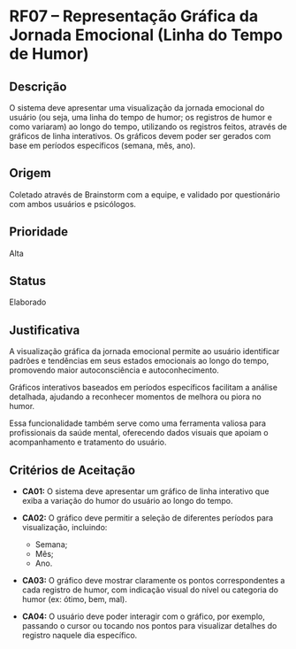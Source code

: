 # RF07 – Representação Gráfica da Jornada Emocional (Linha do Tempo de Humor)

## Descrição  
O sistema deve apresentar uma visualização da jornada emocional do usuário (ou seja, uma linha do tempo de humor; os registros de humor e como variaram) ao longo do tempo, utilizando os registros feitos, através de gráficos de linha interativos. Os gráficos devem poder ser gerados com base em períodos específicos (semana, mês, ano).

## Origem  
Coletado através de Brainstorm com a equipe, e validado por questionário com ambos usuários e psicólogos.

## Prioridade  
Alta

## Status  
Elaborado

## Justificativa  
A visualização gráfica da jornada emocional permite ao usuário identificar padrões e tendências em seus estados emocionais ao longo do tempo, promovendo maior autoconsciência e autoconhecimento.  

Gráficos interativos baseados em períodos específicos facilitam a análise detalhada, ajudando a reconhecer momentos de melhora ou piora no humor.  

Essa funcionalidade também serve como uma ferramenta valiosa para profissionais da saúde mental, oferecendo dados visuais que apoiam o acompanhamento e tratamento do usuário.

## Critérios de Aceitação

- **CA01:** O sistema deve apresentar um gráfico de linha interativo que exiba a variação do humor do usuário ao longo do tempo.

- **CA02:** O gráfico deve permitir a seleção de diferentes períodos para visualização, incluindo:  
  - Semana;  
  - Mês;  
  - Ano.

- **CA03:** O gráfico deve mostrar claramente os pontos correspondentes a cada registro de humor, com indicação visual do nível ou categoria do humor (ex: ótimo, bem, mal).

- **CA04:** O usuário deve poder interagir com o gráfico, por exemplo, passando o cursor ou tocando nos pontos para visualizar detalhes do registro naquele dia específico.

